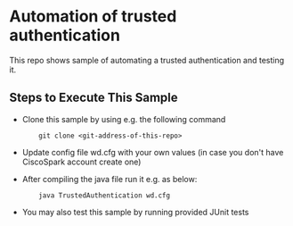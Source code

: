 # Automation of trusted authentication
This repo shows sample of automating a trusted authentication and testing it.

## Steps to Execute This Sample

-	Clone this sample by using e.g. the following command

			git clone <git-address-of-this-repo>

-	Update config file wd.cfg with your own values
	(in case you don't have CiscoSpark account create one)
	
-	After compiling the java file run it e.g. as below:

			java TrustedAuthentication wd.cfg
	
-	You may also test this sample by running provided JUnit tests

